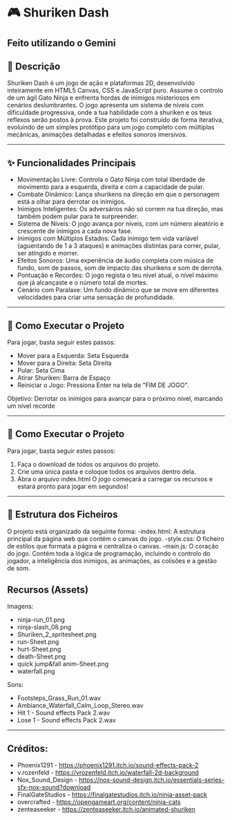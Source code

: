 # 🎮 Shuriken Dash

Feito utilizando o Gemini
---

## 📖 Descrição
Shuriken Dash é um jogo de ação e plataformas 2D, desenvolvido inteiramente em HTML5 Canvas, CSS e JavaScript puro. Assume o controlo de um ágil Gato Ninja e enfrenta hordas de inimigos misteriosos em cenários deslumbrantes. O jogo apresenta um sistema de níveis com dificuldade progressiva, onde a tua habilidade com a shuriken e os teus reflexos serão postos à prova.
Este projeto foi construído de forma iterativa, evoluindo de um simples protótipo para um jogo completo com múltiplas mecânicas, animações detalhadas e efeitos sonoros imersivos.


---

## ✨ Funcionalidades Principais
- Movimentação Livre: Controla o Gato Ninja com total liberdade de movimento para a esquerda, direita e com a capacidade de pular.
- Combate Dinâmico: Lança shurikens na direção em que o personagem está a olhar para derrotar os inimigos.
- Inimigos Inteligentes: Os adversários não só correm na tua direção, mas também podem pular para te surpreender.
- Sistema de Níveis: O jogo avança por níveis, com um número aleatório e crescente de inimigos a cada nova fase.
- Inimigos com Múltiplos Estados: Cada inimigo tem vida variável (aguentando de 1 a 3 ataques) e animações distintas para correr, pular, ser atingido e morrer.
- Efeitos Sonoros: Uma experiência de áudio completa com música de fundo, som de passos, som de impacto das shurikens e som de derrota.
- Pontuação e Recordes: O jogo regista o teu nível atual, o nível máximo que já alcançaste e o número total de mortes.
- Cenário com Paralaxe: Um fundo dinâmico que se move em diferentes velocidades para criar uma sensação de profundidade.


---

## 🚀 Como Executar o Projeto
Para jogar, basta seguir estes passos:


- Mover para a Esquerda: Seta Esquerda
- Mover para a Direita: Seta Direita
- Pular: Seta Cima
- Atirar Shuriken: Barra de Espaço
- Reiniciar o Jogo: Pressiona Enter na tela de "FIM DE JOGO".

Objetivo: Derrotar os inimigos para avançar para o próximo nível, marcando um nível recorde

---
## 🚀 Como Executar o Projeto

Para jogar, basta seguir estes passos:
1. Faça o download de todos os arquivos do projeto.
2. Crie uma única pasta e coloque todos os arquivos dentro dela.
3. Abra o arquivo index.html 
O jogo começará a carregar os recursos e estará pronto para jogar em segundos!


---

## 📁 Estrutura dos Ficheiros
O projeto está organizado da seguinte forma:
-index.html: A estrutura principal da página web que contém o canvas do jogo.
-style.css: O ficheiro de estilos que formata a página e centraliza o canvas.
-main.js: O coração do jogo. Contém toda a lógica de programação, incluindo o controlo do jogador, a inteligência dos inimigos, as animações, as colisões e a gestão de som.

## Recursos (Assets)

Imagens:
- ninja-run_01.png
- ninja-slash_08.png
- Shuriken_2_spritesheet.png
- run-Sheet.png
- hurt-Sheet.png
- death-Sheet.png
- quick jump&fall anim-Sheet.png
- waterfall.png

Sons:
- Footsteps_Grass_Run_01.wav
- Ambiance_Waterfall_Calm_Loop_Stereo.wav
- Hit 1 - Sound effects Pack 2.wav
- Lose 1 - Sound effects Pack 2.wav

---

## Créditos:
- Phoenix1291 - https://phoenix1291.itch.io/sound-effects-pack-2
- v.rozenfeld - https://vrozenfeld.itch.io/waterfall-2d-background
- Nox_Sound_Design - https://nox-sound-design.itch.io/essentials-series-sfx-nox-sound?download
- FinalGateStudios - https://finalgatestudios.itch.io/ninja-asset-pack
- overcrafted - https://opengameart.org/content/ninja-cats
- zenteaseeker - https://zenteaseeker.itch.io/animated-shuriken

